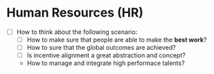 # Human Resources (HR)


- [ ]  How to think about the following scenario:
    - [ ]  How to make sure that people are able to make the **best work**?
    - [ ]  How to sure that the global outcomes are achieved?
    - [ ]  Is incentive alignment a great abstraction and concept?
    - How to manage and integrate high performace talents?

